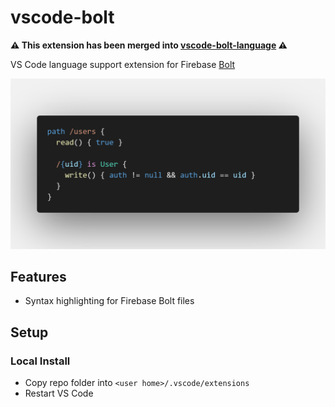 # vscode-bolt

**⚠️ This extension has been merged into [vscode-bolt-language](https://github.com/smkamranqadri/vscode-bolt-language) ⚠️**

VS Code language support extension for Firebase [Bolt](https://github.com/FirebaseExtended/bolt)

![Screenshot of code highlighting](images/code.png)

## Features
  - Syntax highlighting for Firebase Bolt files

## Setup

### Local Install
  - Copy repo folder into `<user home>/.vscode/extensions`
  - Restart VS Code
